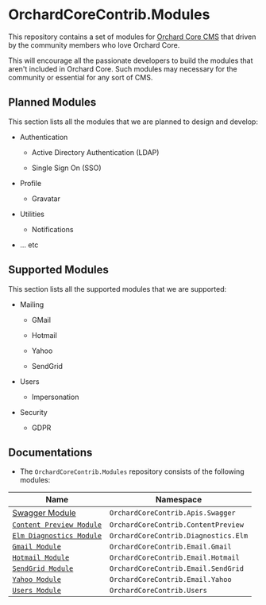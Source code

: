 # OrchardCoreContrib.Modules

This repository contains a set of modules for [Orchard Core CMS](https://github.com/OrchardCMS/OrchardCore) that driven by the community members who love Orchard Core.

This will encourage all the passionate developers to build the modules that aren't included in Orchard Core. Such modules may necessary for the community or essential for any sort of CMS.

## Planned Modules

This section lists all the modules that we are planned to design and develop:

- Authentication

    - Active Directory Authentication (LDAP)

    - Single Sign On (SSO)

- Profile

    - Gravatar

- Utilities

    - Notifications

- ... etc

## Supported Modules

This section lists all the supported modules that we are supported:

- Mailing

    - GMail

    - Hotmail
    
    - Yahoo

    - SendGrid
    
- Users

    - Impersonation

- Security

    - GDPR

## Documentations

- The `OrchardCoreContrib.Modules` repository consists of the following modules:

| Name | Namespace |
| --- | --- |
| [Swagger Module](src/OrchardCoreContrib.Apis.Swagger/README.md) | `OrchardCoreContrib.Apis.Swagger` |
| [`Content Preview Module`](src/OrchardCoreContrib.ContentPreview/README.md) | `OrchardCoreContrib.ContentPreview` |
| [`Elm Diagnostics Module`](src/OrchardCoreContrib.Diagnostics.Elm/README.md) | `OrchardCoreContrib.Diagnostics.Elm` |
| [`Gmail Module`](src/OrchardCoreContrib.Email.Gmail/README.md) | `OrchardCoreContrib.Email.Gmail` |
| [`Hotmail Module`](src/OrchardCoreContrib.Email.Hotmail/README.md) | `OrchardCoreContrib.Email.Hotmail` |
| [`SendGrid Module`](src/OrchardCoreContrib.Email.SendGrid/README.md) | `OrchardCoreContrib.Email.SendGrid` |
| [`Yahoo Module`](src/OrchardCoreContrib.Email.Yahoo/README.md) | `OrchardCoreContrib.Email.Yahoo` |
| [`Users Module`](src/OrchardCoreContrib.Users/README.md) | `OrchardCoreContrib.Users` |
